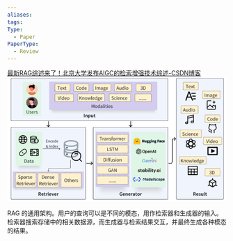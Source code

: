 ```yaml
---
aliases: 
tags: 
Type:
  - Paper
PaperType:
  - Review
---
```


[最新RAG综述来了！北京大学发布AIGC的检索增强技术综述-CSDN博客](https://blog.csdn.net/c9Yv2cf9I06K2A9E/article/details/136617098)
![](assets/2024-06-29-14.png)

RAG 的通用架构。用户的查询可以是不同的模态，用作检索器和生成器的输入。检索器搜索存储中的相关数据源，而生成器与检索结果交互，并最终生成各种模态的结果。
